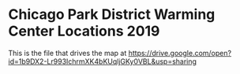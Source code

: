 # Chicago Park District Warming Center Locations 2019

This is the file that drives the map at https://drive.google.com/open?id=1b9DX2-Lr993IchrmXK4bKUqljGKy0VBL&usp=sharing
